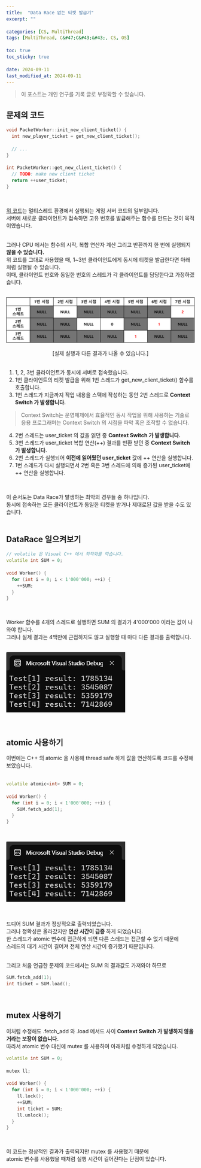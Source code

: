 ```yaml
---
title:  "Data Race 없는 티켓 발급기"
excerpt: ""

categories: [CS, MultiThread]
tags: [MultiThread, C&#47;C&#43;&#43;, CS, OS]

toc: true
toc_sticky: true
 
date: 2024-09-11
last_modified_at: 2024-09-11
---
```


> 이 포스트는 개인 연구를 기록 글로 부정확할 수 있습니다.

## 문제의 코드 

```c++
void PacketWorker::init_new_client_ticket() {
  int new_player_ticket = get_new_client_ticket();

  // ...
}

int PacketWorker::get_new_client_ticket() {
  // TODO: make new client ticket
  return ++user_ticket;
}
```

<br/>

[위 코드](https://github.com/Mgcllee/PokeHunter/blob/f55dfcb26e4dfe95dd4deed97fe2813522de2eed/PokeHunter_Server/MainServer/PacketWorker.cpp#L91)는 멀티스레드 환경에서 실행되는 게임 서버 코드의 일부입니다.  
서버에 새로운 클라이언트가 접속하면 고유 번호를 발급해주는 함수를 만드는 것이 목적이였습니다.  
<br/>

그러나 CPU 에서는 함수의 시작, 복합 연산자 계산 그리고 반환까지 한 번에 실행되지 **않을 수 있습니다.**  
위 코드를 그대로 사용했을 때, 1~3번 클라이언트에게 동시에 티켓을 발급한다면 아래처럼 실행될 수 있습니다.  
이때, 클라이언트 번호와 동일한 번호의 스레드가 각 클라이언트를 담당한다고 가정하겠습니다.  
<br/>

![DataRace01](/assets/img/MultiThread/DataRace_01.png)  

<center>[실제 실행과 다른 결과가 나올 수 있습니다.]</center>

<br/>

1. 1, 2, 3번 클라이언트가 동시에 서버로 접속했습니다.  
2. 1번 클라이언트의 티켓 발급을 위해 1번 스레드가 get_new_client_ticket() 함수를 호출합니다.  
3. 1번 스레드가 지금까지 작업 내용을 스택에 작성하는 동안 2번 스레드로 **Context Switch 가 발생합니다.**  

> Context Switch는 운영체제에서 효율적인 동시 작업을 위해 사용하는 기술로  
> 응용 프로그래머는 Context Switch 의 시점을 파악 혹은 조작할 수 없습니다.  

4. 2번 스레드는 user_ticket 의 값을 읽던 중 **Context Switch 가 발생합니다.**  
5. 3번 스레드가 user_ticket 복합 연산(++) 결과를 반환 받던 중 **Context Switch 가 발생합니다.**  
6. 2번 스레드가 실행되어 **이전에 읽어뒀던 user_ticket** 값에 ++ 연산을 실행합니다.  
7. 1번 스레드가 다시 실행되면서 2번 혹은 3번 스레드에 의해 증가된 user_ticket에 ++ 연산을 실행합니다.  

<br/>

이 순서도는 Data Race가 발생하는 최악의 경우들 중 하나입니다.  
동시에 접속하는 모든 클라이언트가 동일한 티켓을 받거나 제대로된 값을 받을 수도 있습니다.  
<br/>

## DataRace 일으켜보기

```c++
// volatile 은 Visual C++ 에서 최적화를 막습니다.
volatile int SUM = 0;

void Worker() {
  for (int i = 0; i < 1'000'000; ++i) {
    ++SUM;
  }
}
```
<br/>

Worker 함수를 4개의 스레드로 실행하면 SUM 의 결과가 4'000'000 이라는 값이 나와야 합니다.  
그러나 실제 결과는 4백만에 근접하지도 않고 실행할 때 마다 다른 결과를 출력합니다.  
<br/>

![DataRace_02](/assets/img/MultiThread/DataRace_02.png)  

<br/>

## atomic 사용하기

이번에는 C++ 의 atomic 을 사용해 thread safe 하게 값을 연산하도록 코드를 수정해 보았습니다.  
<br/>

```c++
volatile atomic<int> SUM = 0;

void Worker() {
  for (int i = 0; i < 1'000'000; ++i) {
    SUM.fetch_add(1);
  }
}
```

<br/>

![DataRace_02](/assets/img/MultiThread/DataRace_02.png)  

<br/>

드디어 SUM 결과가 정상적으로 출력되었습니다.  
그러나 정확성은 올라갔지만 **연산 시간이 급증** 하게 되었습니다.  
한 스레드가 atomic 변수에 접근하게 되면 다른 스레드는 접근할 수 없기 때문에  
스레드의 대기 시간이 길어져 전체 연산 시간이 증가했기 때문입니다.  
<br/>

그리고 처음 언급한 문제의 코드에서는 SUM 의 결과값도 가져와야 하므로  

```c++
SUM.fetch_add(1);
int ticket = SUM.load();
```

<br/>

## mutex 사용하기

이처럼 수정해도 .fetch_add 와 .load 메서드 사이 **Context Switch 가 발생하지 않을 거라는 보장이 없습니다.**  
따라서 atomic 변수 대신에 mutex 를 사용하여 아래처럼 수정하게 되었습니다.  

```c++
volatile int SUM = 0;

mutex ll;

void Worker() {
  for (int i = 0; i < 1'000'000; ++i) {
    ll.lock();
    ++SUM;
    int ticket = SUM;
    ll.unlock();
  }
}
```

<br/>

이 코드는 정상적인 결과가 출력되지만 mutex 를 사용했기 때문에  
atomic 변수를 사용했을 때처럼 실행 시간이 길어진다는 단점이 있습니다.  
<br/>
